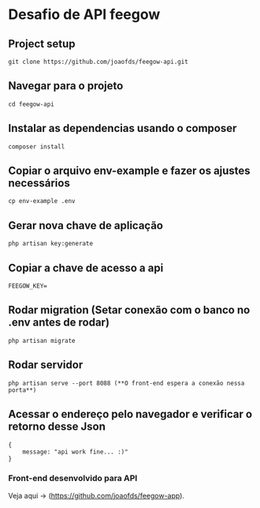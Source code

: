 # Desafio de API feegow

## Project setup

```
git clone https://github.com/joaofds/feegow-api.git
```

## Navegar para o projeto

```
cd feegow-api
```

## Instalar as dependencias usando o composer

```
composer install
```

## Copiar o arquivo env-example e fazer os ajustes necessários

```
cp env-example .env
```

## Gerar nova chave de aplicação

```
php artisan key:generate
```

## Copiar a chave de acesso a api

```
FEEGOW_KEY=
```

## Rodar migration (**Setar conexão com o banco no .env antes de rodar**)

```
php artisan migrate
```

## Rodar servidor

```
php artisan serve --port 8088 (**O front-end espera a conexão nessa porta**)
```

## Acessar o endereço pelo navegador e verificar o retorno desse Json

```
{
    message: "api work fine... :)"
}
```

### Front-end desenvolvido para API

Veja aqui -> (https://github.com/joaofds/feegow-app).
